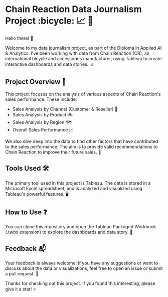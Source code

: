 # Chain Reaction Data Journalism Project :bicycle: :chart_with_upwards_trend: :newspaper:

Hello there! :wave:

Welcome to my data journalism project, as part of the Diploma in Applied AI & Analytics. I've been working with data from Chain Reaction (CR), an international bicycle and accessories manufacturer, using Tableau to create interactive dashboards and data stories. :bar_chart:

## Project Overview :page_with_curl:

This project focuses on the analysis of various aspects of Chain Reaction's sales performance. These include:

- Sales Analysis by Channel (Customer & Reseller) :busts_in_silhouette:
- Sales Analysis by Product :bike:
- Sales Analysis by Region :world_map: 
- Overall Sales Performance :chart_with_upwards_trend: 
  
We also dive deep into the data to find other factors that have contributed to the sales performance. The aim is to provide valid recommendations to Chain Reaction to improve their future sales. :rocket:

## Tools Used :hammer_and_wrench:

The primary tool used in this project is Tableau. The data is stored in a Microsoft Excel spreadsheet, and is analyzed and visualized using Tableau's powerful features. :desktop_computer:

## How to Use :question:

You can clone this repository and open the Tableau Packaged Workbook (.twbx extension) to explore the dashboards and data story. :open_book:

## Feedback :mailbox_with_mail:

Your feedback is always welcome! If you have any suggestions or want to discuss about the data or visualizations, feel free to open an issue or submit a pull request. :memo:

Thanks for checking out this project. If you found this interesting, please give it a star! :star:
